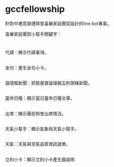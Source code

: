 # gccfellowship
針對中壢高榮禮拜堂喜樂家庭團契設計的line bot專案。

喜樂家庭團契小幫手關鍵字：
#
代禱：顯示代禱事項。
##
金句：產生金句小卡。
##
論壇報新聞：抓取基督論壇報五則頭條新聞。
##
靈命日糧：顯示當日靈命日糧文章。
##
出席：顯示團契例會出席情況。
##
天氣小幫手：顯示氣象局天氣小幫手。
##
天氣：天氣與空氣品質資訊選單。
##
立約小卡：顯示立約小卡產生器說明
##
